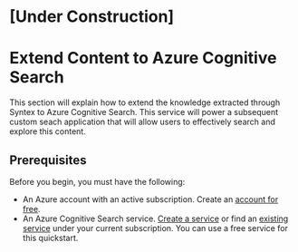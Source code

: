 # [Under Construction]

# Extend Content to Azure Cognitive Search

This section will explain how to extend the knowledge extracted through Syntex to Azure Cognitive Search. This service will power a subsequent custom seach application that will allow users to effectively search and explore this content.

## Prerequisites
Before you begin, you must have the following:

- An Azure account with an active subscription. Create an [account for free](https://azure.microsoft.com/free/).
- An Azure Cognitive Search service. [Create a service](https://docs.microsoft.com/en-us/azure/search/search-create-service-portal) or find an [existing service](https://ms.portal.azure.com/#blade/HubsExtension/BrowseResourceBlade/resourceType/Microsoft.Search%2FsearchServices) under your current subscription. You can use a free service for this quickstart.

